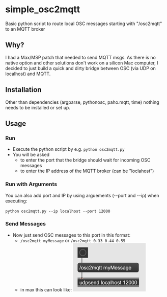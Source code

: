 # simple_osc2mqtt

Basic python script to route local OSC messages starting with "/osc2mqtt" to an MQTT broker

## Why?

I had a Max/MSP patch that needed to send MQTT msgs. As there is no native option and other solutions don't work on a silicon Mac computer, I decided to just build a quick and dirty bridge between OSC (via UDP on localhost) and MQTT.

## Installation

Other than dependencies (argparse, pythonosc, paho.mqtt, time) nothing needs to be installed or set up. 

## Usage

### Run

- Execute the python script by e.g. `python osc2mqtt.py`
- You will be asked 
  - to enter the port that the bridge should wait for incoming OSC messages
  - to enter the IP address of the MQTT broker (can be "loclahost")

### Run with Arguments

You can also add port and IP by using arguements (--port and --ip) when executing:

`python osc2mqtt.py --ip localhost --port 12000`

### Send Messages

- Now just send OSC messages to this port in this format:
  - `/osc2mqtt myMessage` or `/osc2mqtt 0.33 0.44 0.55` 
  - in max this can look like:
     <img src="img/udpsend-max.jpg" alt="udpsend in max msp" style="width:50%;" />
